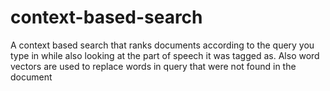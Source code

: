 # context-based-search

A context based search that ranks documents according to the query you type in while also looking at the part of speech it was tagged as. Also word vectors are used to replace words in query that were not found in the document
